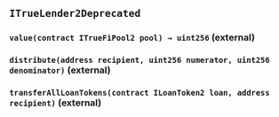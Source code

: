 ## `ITrueLender2Deprecated`






### `value(contract ITrueFiPool2 pool) → uint256` (external)





### `distribute(address recipient, uint256 numerator, uint256 denominator)` (external)





### `transferAllLoanTokens(contract ILoanToken2 loan, address recipient)` (external)






